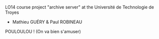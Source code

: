 LO14 course project "archive server" at the Université de Technologie de Troyes

- Mathieu GUÉRY & Paul ROBINEAU

POULOULOU ! (On va bien s'amuser)
